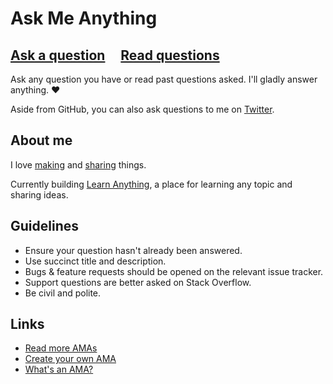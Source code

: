 # Ask Me Anything

## [Ask a question](../../issues/new) &nbsp;&nbsp;&nbsp; [Read questions](../../issues?q=is%3Aissue+is%3Aclosed+sort%3Aupdated-desc)

Ask any question you have or read past questions asked. I'll gladly answer anything. ♥️

Aside from GitHub, you can also ask questions to me on [Twitter](https://twitter.com/nikitavoloboev).

## About me

I love [making](https://nikiv.dev/projects) and [sharing](https://wiki.nikiv.dev/sharing/) things.

Currently building [Learn Anything](https://learn-anything.xyz), a place for learning any topic and sharing ideas.

## Guidelines

- Ensure your question hasn't already been answered.
- Use succinct title and description.
- Bugs & feature requests should be opened on the relevant issue tracker.
- Support questions are better asked on Stack Overflow.
- Be civil and polite.

## Links

- [Read more AMAs](https://github.com/sindresorhus/amas)
- [Create your own AMA](https://github.com/sindresorhus/amas/blob/master/create-ama.md)
- [What's an AMA?](https://en.wikipedia.org/wiki/Reddit#IAmA_and_AMA)
